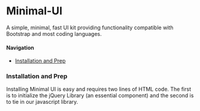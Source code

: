 # Minimal-UI

A simple, minimal, fast UI kit providing functionality compatible with Bootstrap and most coding languages.
<h4>Navigation</h4>
<ul>
<li><a href="#installationandprep">Installation and Prep</a></li>
</ul>
<h3 id="installationandprep">Installation and Prep</h3>
Installing Minimal UI is easy and requires two lines of HTML code. The first is to initialize the jQuery Library (an essential component) and the second is to tie in our javascript library.
